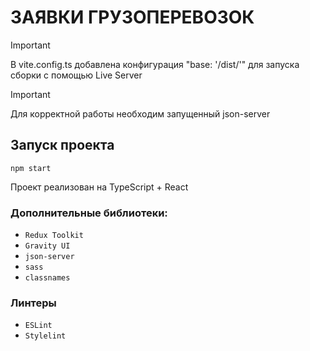 # ЗАЯВКИ ГРУЗОПЕРЕВОЗОК

> [!IMPORTANT]
> В vite.config.ts добавлена конфигурация "base: '/dist/'" для запуска сборки с помощью Live Server

> [!IMPORTANT]
> Для корректной работы необходим запущенный json-server

## Запуск проекта

```shell
npm start
```

Проект реализован на TypeScript + React

### Дополнительные библиотеки:

- `Redux Toolkit`
- `Gravity UI`
- `json-server`
- `sass`
- `classnames`

### Линтеры

- `ESLint`
- `Stylelint`
